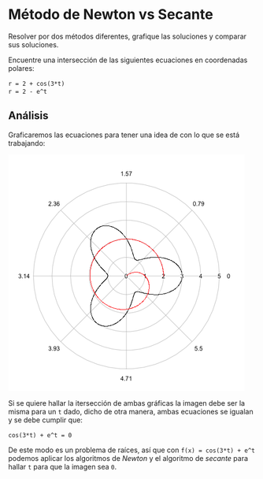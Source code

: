 # Método de Newton vs Secante

Resolver por dos métodos diferentes, grafique las soluciones y comparar sus soluciones.

Encuentre una intersección de las siguientes ecuaciones en coordenadas polares:

```
r = 2 + cos(3*t)
r = 2 - e^t
```

## Análisis

Graficaremos las ecuaciones para tener una idea de con lo que se está trabajando:

![interseccion](interseccion.png)


Si se quiere hallar la itersección de ambas gráficas la imagen debe ser la misma para un `t` dado, dicho de otra manera, ambas ecuaciones se igualan y se debe cumplir que:

```
cos(3*t) + e^t = 0
```

De este modo es un problema de raíces, así que con `f(x) = cos(3*t) + e^t` podemos aplicar los algoritmos de *Newton* y el algoritmo de *secante* para hallar `t` para que la imagen sea `0`.